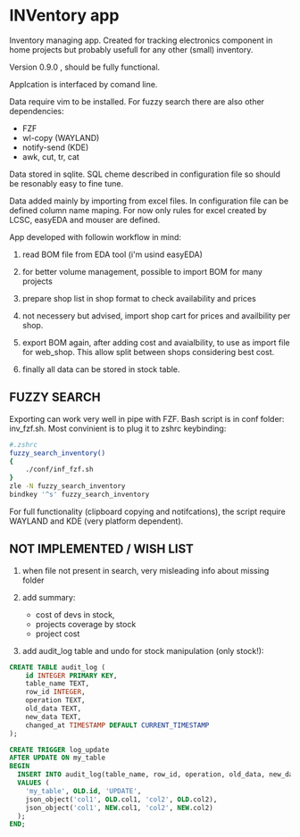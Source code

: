 # INVentory app

Inventory managing app. Created for tracking electronics component in home
projects but probably usefull for any other (small) inventory.

Version 0.9.0 , should be fully functional.

Applcation is interfaced by comand line.

Data require vim to be installed. For fuzzy search there are also other dependencies:

- FZF
- wl-copy (WAYLAND)
- notify-send (KDE)
- awk, cut, tr, cat

Data stored in sqlite. SQL cheme described in configuration file so should
be resonably easy to fine tune.

Data added mainly by importing from excel files. In configuration file can be defined
column name maping. For now only rules for excel created by LCSC, easyEDA and mouser
are defined.

App developed with followin workflow in mind:

1. read BOM file from EDA tool (i'm usind easyEDA)

2. for better volume management, possible to import BOM for many projects

3. prepare shop list in shop format to check availability and prices

4. not necessery but advised, import shop cart for prices and availbility per shop.

5. export BOM again, after adding cost and avaialbility, to use as import file for
web_shop. This allow split between shops considering best cost.

6. finally all data can be stored in stock table.

## FUZZY SEARCH

Exporting can work very well in pipe with FZF. Bash script is in conf folder:
inv_fzf.sh. Most convinient is to plug it to zshrc keybinding:

```bash
#.zshrc
fuzzy_search_inventory()
{
    ./conf/inf_fzf.sh
}
zle -N fuzzy_search_inventory
bindkey '^s' fuzzy_search_inventory
```

For full functionality (clipboard copying and notifcations), the script
require WAYLAND and KDE (very platform dependent).

## NOT IMPLEMENTED / WISH LIST

1. when file not present in search, very misleading info about missing folder

2. add summary:

    - cost of devs in stock,
    - projects coverage by stock
    - project cost

3. add audit_log table and undo for stock manipulation (only stock!):

```sql
CREATE TABLE audit_log (
    id INTEGER PRIMARY KEY,
    table_name TEXT,
    row_id INTEGER,
    operation TEXT,
    old_data TEXT,
    new_data TEXT,
    changed_at TIMESTAMP DEFAULT CURRENT_TIMESTAMP
);

CREATE TRIGGER log_update
AFTER UPDATE ON my_table
BEGIN
  INSERT INTO audit_log(table_name, row_id, operation, old_data, new_data)
  VALUES (
    'my_table', OLD.id, 'UPDATE',
    json_object('col1', OLD.col1, 'col2', OLD.col2),
    json_object('col1', NEW.col1, 'col2', NEW.col2)
  );
END;
```
